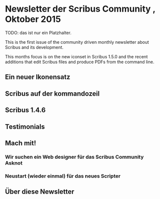 # Newsletter der Scribus Community , Oktober 2015

TODO: das ist nur ein Platzhalter.

This is the first issue of the community driven monthly newsletter about Scribus and its development.

This months focus is on the new iconset in Scribus 1.5.0 and the recent additions that edit Scribus files and produce PDFs from the command line.


## Ein neuer Ikonensatz


## Scribus auf der kommandozeil

## Scribus 1.4.6

## Testimonials

## Mach mit!

### Wir suchen ein Web designer für das Scribus Community Asknot

### Neustart (wieder einmal) für das neues Scripter

## Über diese Newsletter
